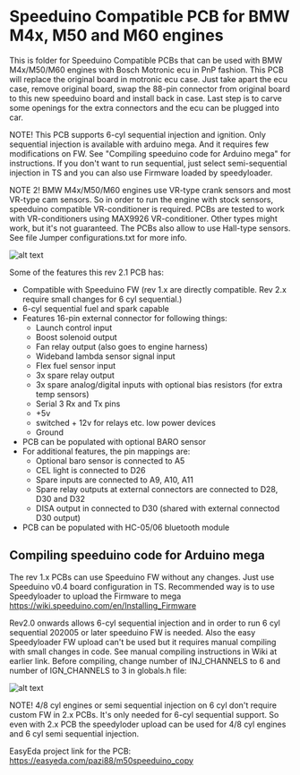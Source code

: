 # Speeduino Compatible PCB for BMW M4x, M50 and M60 engines

This is folder for Speeduino Compatible PCBs that can be used with BMW M4x/M50/M60 engines with Bosch Motronic ecu in PnP fashion. This PCB will replace 
the original board in motronic ecu case. Just take apart the ecu case, remove original board, swap the 88-pin connector from original board to this new speeduino 
board and install back in case. Last step is to carve some openings for the extra connectors and the ecu can be plugged into car.

NOTE! This PCB supports 6-cyl sequential injection and ignition. Only sequential injection is available with arduino mega. And it requires few modifications on FW.
See "Compiling speeduino code for Arduino mega" for instructions. If you don't want to run sequential, just select semi-sequential injection in TS and you can
also use Firmware loaded by speedyloader.

NOTE 2! BMW M4x/M50/M60 engines use VR-type crank sensors and most VR-type cam sensors. So in order to run the engine with stock sensors, speeduino compatible
VR-conditioner is required. PCBs are tested to work with VR-conditioners using MAX9926 VR-conditioner. Other types might work, but it's not guaranteed. The PCBs
also allow to use Hall-type sensors. See file Jumper configurations.txt for more info.

![alt text](https://raw.githubusercontent.com/pazi88/Speeduino-M5x-PCBs/master/m50%2Cm40%2Cm60%20Pnp/Pics/20190417_081123.jpg)

Some of the features this rev 2.1 PCB has:
- Compatible with Speeduino FW (rev 1.x are directly compatible. Rev 2.x require small changes for 6 cyl sequential.)
- 6-cyl sequential fuel and spark capable
- Features 16-pin external connector for following things:
    - Launch control input
    - Boost solenoid output
    - Fan relay output (also goes to engine harness)
    - Wideband lambda sensor signal input
    - Flex fuel sensor input
    - 3x spare relay output
    - 3x spare analog/digital inputs with optional bias resistors (for extra temp sensors)
    - Serial 3 Rx and Tx pins
    - +5v
    - switched + 12v for relays etc. low power devices
    - Ground
- PCB can be populated with optional BARO sensor
- For additional features, the pin mappings are:
   - Optional baro sensor is connected to A5
   - CEL light is connected to D26
   - Spare inputs are connected to A9, A10, A11
   - Spare relay outputs at external connectors are connected to D28, D30 and D32
   - DISA output in connected to D30 (shared with external connectod D30 output)
- PCB can be populated with HC-05/06 bluetooth module

## Compiling speeduino code for Arduino mega

The rev 1.x PCBs can use Speeduino FW without any changes. Just use Speeduino v0.4 board configuration in TS.
Recommended way is to use Speedyloader to upload the Firmware to mega https://wiki.speeduino.com/en/Installing_Firmware 

Rev2.0 onwards allows 6-cyl sequential injection and in order to run 6 cyl sequential 202005 or later speeduino FW is needed. Also the easy Speedyloader 
FW upload can't be used but it requires manual compiling with small changes in code. See manual compiling instructions in Wiki at earlier link. 
Before compiling, change number of INJ_CHANNELS to 6 and number of IGN_CHANNELS to 3 in globals.h file:

![alt text](https://pazi88.kuvat.fi/kuvat/Projektikuvat/Random%20projektit/speeduino/Settings.png?img=smaller)

NOTE! 4/8 cyl engines or semi sequential injection on 6 cyl don't require custom FW in 2.x PCBs. It's only needed for 6-cyl sequential support.
So even with 2.x PCB the speedyloder upload can be used for 4/8 cyl engines and 6 cyl semi sequential injection.

EasyEda project link for the PCB: https://easyeda.com/pazi88/m50speeduino_copy

